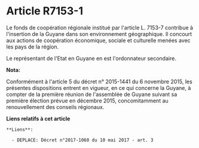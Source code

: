 # Article R7153-1

Le fonds de coopération régionale institué par l'article L. 7153-7 contribue à l'insertion de la Guyane dans son
environnement géographique. Il concourt aux actions de coopération économique, sociale et culturelle menées avec les pays de
la région. 

Le représentant de l'Etat en Guyane en est l'ordonnateur secondaire.

**Nota:**

Conformément à l'article 5 du décret n° 2015-1441 du 6 novembre 2015, les présentes dispositions entrent en vigueur, en ce
qui concerne la Guyane, à compter de la première réunion de l'assemblée de Guyane suivant sa première élection prévue en
décembre 2015, concomitamment au renouvellement des conseils régionaux.

**Liens relatifs à cet article**

	**Liens**:

	  - DEPLACE: Décret n°2017-1060 du 10 mai 2017 - art. 3
